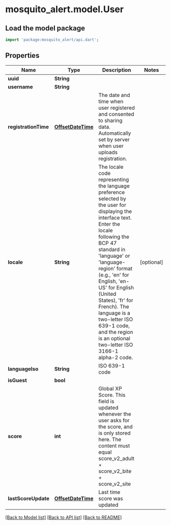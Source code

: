 # mosquito_alert.model.User

## Load the model package
```dart
import 'package:mosquito_alert/api.dart';
```

## Properties
Name | Type | Description | Notes
------------ | ------------- | ------------- | -------------
**uuid** | **String** |  | 
**username** | **String** |  | 
**registrationTime** | [**OffsetDateTime**](OffsetDateTime.md) | The date and time when user registered and consented to sharing data. Automatically set by server when user uploads registration. | 
**locale** | **String** | The locale code representing the language preference selected by the user for displaying the interface text. Enter the locale following the BCP 47 standard in 'language' or 'language-region' format (e.g., 'en' for English, 'en-US' for English (United States), 'fr' for French). The language is a two-letter ISO 639-1 code, and the region is an optional two-letter ISO 3166-1 alpha-2 code. | [optional] 
**languageIso** | **String** | ISO 639-1 code | 
**isGuest** | **bool** |  | 
**score** | **int** | Global XP Score. This field is updated whenever the user asks for the score, and is only stored here. The content must equal score_v2_adult + score_v2_bite + score_v2_site | 
**lastScoreUpdate** | [**OffsetDateTime**](OffsetDateTime.md) | Last time score was updated | 

[[Back to Model list]](../README.md#documentation-for-models) [[Back to API list]](../README.md#documentation-for-api-endpoints) [[Back to README]](../README.md)


